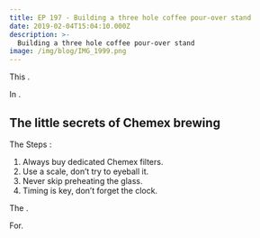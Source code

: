 ```yaml
---
title: EP 197 - Building a three hole coffee pour-over stand
date: 2019-02-04T15:04:10.000Z
description: >-
  Building a three hole coffee pour-over stand
image: /img/blog/IMG_1999.png
---
```


This .

In .

## The little secrets of Chemex brewing

The Steps :

1. Always buy dedicated Chemex filters.
2. Use a scale, don’t try to eyeball it.
3. Never skip preheating the glass.
4. Timing is key, don’t forget the clock.

The .

For.
